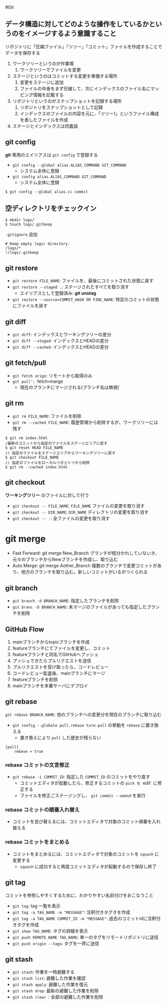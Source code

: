 #Git

## データ構造に対してどのような操作をしているかというのをイメージするよう意識すること

リポジトリに「圧縮ファイル」「ツリー」「コミット」ファイルを作成することでデータを保存する

1. ワークツリーというのが作業場
	1. ワークツリーでファイルを変更
2. ステージというのはコミットする変更を準備する場所
	1. 変更をステージに追加
	2. ファイルの中身をまず圧縮して、次にインデックスのファイル名にマッピング情報を記載する
3. リポジトリというのがスナップショットを記録する場所
	1. リポジトリをスナップショットとして記録
	2. インデックスのファイルの内容を元に、「ツリー1」というファイル構成を表したファイルを作成
4. ステージとインデックスは同義語

## git config
**git** 専用のエイリアスは `git config` で登録する
- `git config --global alias.ALIAS_COMMAND GIT_COMMAND`
	- システム全体に登録
- `git config alias.ALIAS_COMMAND GIT_COMMAND`
	- システム全体に登録
```
$ git config --global alias.ci commit
```

## 空ディレクトリをチェックイン
```Terminal
$ mkdir logs/
$ touch logs/.gitkeep
```

`.gitignore` 追加
```text
# Keep empty logs/ directory.
/logs/*
!/logs/.gitkeep
```

## git restore
- `git restore FILE_NAME`: ファイルを、最後にコミットされた状態に戻す
- `git restore --staged .`: ステージされたすべてを取り消す
	- エイリアスとして登録済み: **git unstag**
- `git restore --source=COMMIT_HASH OR FINE_NAME`: 特定のコミットの状態にファイルを戻す
## git diff
- `git diff`: インデックスとワーキングツリーの差分
- `git diff --staged`: インデックスとHEADの差分
- `git diff --cached`:  インデックスとHEADの差分

## git fetch/pull
- `git fetch orign`: リモートから取得のみ
- `git pull': `fetch` + `merge
	- 現在のブランチにマージされる(ブランチ名は無視)`

## git rm
- `git rm FILE_NAME`: ファイルを削除
- `git rm --cached FILE_NAME`: 履歴管理から削除するが、ワークツリーには残す
```
$ git rm index.html
/最新のコミットから指定のファイルをステージエリアに戻す
$ git reset HEAD FILE_NAME
// 指定のファイルをステージエリアからワーキングツリーに戻す
$ git checkout FILE_NAME
// 指定のファイルをローカルリポジトリから削除
$ git rm --cached index.html
```

## git checkout
**ワーキングツリー** のファイルに対して行う
- `git checkout -- FILE_NAME`: `FILE_NAME` ファイルの変更を取り消す
- `git checkout -- DIR_NAME`: `DIR_NAME` ディレクトリの変更を取り消す
- `git checkout -- .`: 全ファイルの変更を取り消す

# git merge
- Fast Forward: git merge New_Branch
ブランチが枝分かれしていないき、元々のブランチからNewブランチを作成し、取り込む
- Auto Merge: git merge Aother_Branch
複数のブランチで変更コミットがあり、他方のブランチを取り込む。新しいコミットがいるがつくられる

## git branch
- `git branch -d BRANCH_NAME`: 指定したブランチを削除
- `git branc -D BRANCH_NAME`: 未マージのファイルがあっても指定したブランチを削除

## GitHub Flow
1. mainブランチからtopicブランチを作成
2. featureブランチにてファイルを変更し、コミット
3. featureブランチと同名でGitHubへプッシュ
4. プッシュできたらプルリクエストを送信
5. プルリクエストを受け取ったら、コードレビュー
6. コードレビュー監査後、mainブランチにマージ
7. featureブランチを削除
8. mainブランチを本番サーバにデプロイ

## git rebase
`git rebase BRANCH_NAME`: 他のブランチへの変更分を現在のブランチに取り込む
- `git config --globale pull.rebase ture`: `pull` の挙動を `rebase` に置き換える
	- 置き換えにより `pull` した歴史が残らない
```
[pull]
	rebase = true
```

### rebase コミットの文言修正
- `git rebase -i COMMIT_ID`: 指定した `COMMIT_ID` のコミットをやり直す
	- コミットエディタが起動したら、修正するコミットの `pick を `edit` に修正する
	- ファイルを修正ごステージングし、 `git commit --amend` を実行
### rebase コミットの順番入れ替え
- コミットを並び替えるには、コミットエディタで対象のコミット順番を入れ替える
### rebase コミットをまとめる
- コミットをまとめるには、コミットエディタで対象のコミットを `squash` に変更する
	- `squash` に成功すると再度コミットエディタが起動するので保存し終了

## git tag
コミットを参照しやすくするために、わかりやすい名前付けをおこなうこと
- `git tag`: tag 一覧を表示
- `git tag -a TAG_NAME -m "MESSAGE"`: 注釈付きタグきを作成
- `git tag -a TAG_NAME COMMIT_ID -m "MESSAGE"`: 過去のコミットidに注釈付きタグを作成
- `git show TAG_NAME`: タグの詳細を表示
- `git push REMOTE_NAME TAG_NAME`: 単一のタグをリモートリポジトリに送信
- `git push origin --tags`: タグを一斉に送信

## git stash
- `git stash`: 作業を一時避難する
- `git stash list`: 避難した作業を確認
- `git stash apply`: 避難した作業を復元
- `git stash drop`: 最新の避難した作業を削除
- `git stash clear `: 全部の避難した作業を削除